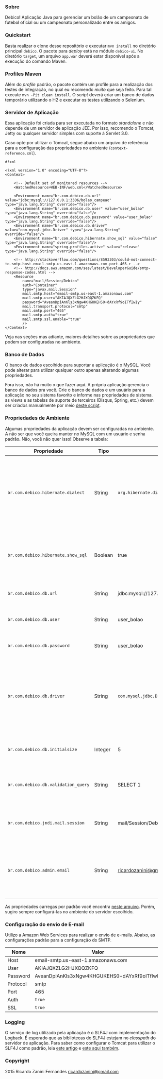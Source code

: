 ### Sobre ###

Debico! Aplicação Java para gerenciar um bolão de um campeonato de futebol oficial ou um campeonato personalizado entre os amigos.

### Quickstart ###

Basta realizar o clone desse repositório e executar `mvn install` no diretório principal `debico`. O pacote para *deploy* está no módulo `debico-ui`. No diretório `target`, um arquivo `app.war` deverá estar disponível após a execução do comando Maven.

### Profiles Maven ###

Além do *profile* padrão, o pacote contém um profile para a realização dos testes de integração, no qual eu recomendo _muito_ que seja feito. Para tal execute `mvn -Pit clean install`. O *script* deverá criar um banco de dados temporário utilizando o H2 e executar os testes utilizando o Selenium.

### Servidor de Aplicação ###

Essa aplicação foi criada para ser executada no formato *standalone* e não depende de um servidor de aplicação JEE. Por isso, recomendo o Tomcat, Jetty ou qualquer servidor simples com suporte à Servlet 3.0.

Caso opte por utilizar o Tomcat, segue abaixo um arquivo de referência para a configuração das propriedades no ambiente (`context-reference.xml`).

```
#!xml

<?xml version="1.0" encoding="UTF-8"?>
<Context>

    <!-- Default set of monitored resources -->
    <WatchedResource>WEB-INF/web.xml</WatchedResource>

    <Environment name="br.com.debico.db.url" value="jdbc:mysql://127.0.0.1:3306/bolao_campeao" type="java.lang.String" override="false"/>
    <Environment name="br.com.debico.db.user" value="user_bolao" type="java.lang.String" override="false"/>
    <Environment name="br.com.debico.db.password" value="user_bolao" type="java.lang.String" override="false"/>
    <Environment name="br.com.debico.db.driver" value="com.mysql.jdbc.Driver" type="java.lang.String" override="false"/>
    <Environment name="br.com.debico.hibernate.show_sql" value="false" type="java.lang.String" override="false"/>
    <Environment name="spring.profiles.active" value="release" type="java.lang.String" override="false"/>

    <!-- http://stackoverflow.com/questions/8593303/could-not-connect-to-smtp-host-email-smtp-us-east-1-amazonaws-com-port-465-r -->
    <!-- http://docs.aws.amazon.com/ses/latest/DeveloperGuide/smtp-response-codes.html -->
    <Resource 
		name="mail/Session/Debico" 
		auth="Container" 
		type="javax.mail.Session" 
		mail.smtp.host="email-smtp.us-east-1.amazonaws.com"
		mail.smtp.user="AKIAJQXZLG2HJXQQZKFQ"
		password="AveanDpiAnKls3xNgw4KHGUKEHS0+dAYxRf9oITfIwIy"
		mail.transport.protocol="smtp"
		mail.smtp.port="465"
		mail.smtp.auth="true"
		mail.smtp.ssl.enable="true"
		/>
</Context>
```
Veja nas seções mas adiante, maiores detalhes sobre as propriedades que podem ser configuradas no ambiente.

### Banco de Dados ###

O banco de dados escolhido para suportar a aplicação é o MySQL. Você pode alterar para utilizar qualquer outro apenas alterando algumas propriedades.

Fora isso, não há muito o que fazer aqui. A própria aplicação gerencia o banco de dados pra você. Crie o banco de dados e um usuário para a aplicação no seu sistema favorito e informe nas propriedades de sistema. as views e as tabelas de suporte de terceiros (Disqus, Spring, etc.) devem ser criados manualmente por meio [deste script](https://bitbucket.org/ricardozanini/debico/src/dac4cf90c9fca497822c480758bead31052538c8/debico-core/src/main/resources/sql/db-objects.sql?at=master).

### Propriedades de Ambiente ###

Algumas propriedades da aplicação devem ser configuradas no ambiente. A não ser que você queira manter no MySQL com um usuário e senha padrão. Não, você não quer isso! Observe a tabela:

| Propriedade | Tipo | Padrão | Descrição
----------------- | ----- | --------- | ------------
| `br.com.debico.hibernate.dialect` | String | `org.hibernate.dialect.MySQLDialect` | Dialeto do Hibernate do banco de dados utilizado pela aplicação. Caso precise alterar o banco, não esqueça dessa propriedade!
| `br.com.debico.hibernate.show_sql` | Boolean | true | O Hibernate deve mostrar o *output* dos comandos executados no banco na console de log?
| `br.com.debico.db.url` | String | jdbc\:mysql\://127.0.0.1:3306/bolao_campeao | URL de conexão com o banco de dados
| `br.com.debico.db.user` | String | user_bolao | Nome do usuário do banco de dados.
| `br.com.debico.db.password` | String | user_bolao | Senha do usuário do banco de dados.
| `br.com.debico.db.driver` | String | `com.mysql.jdbc.Driver` | Nome do driver JDBC do banco de dados. Caso altere o tipo do banco, não esquecer de adicionar o *driver* no *classpath* do servidor de aplicação.
| `br.com.debico.db.initialsize` | Integer | 5 | Tamanho do *pool* inicial de conexão do banco de dados.
| `br.com.debico.db.validation_query` | String | SELECT 1 | *Query* para realizar a validação da conexão com o banco de dados.
| `br.com.debico.jndi.mail.session` | String | mail/Session/Debico | Nome do JNDI da sessão de e-mail do servidor de aplicação.
| `br.com.debico.admin.email` | String | ricardozanini@gmail.com | E-mail do administrador do sistema. Aquele cara que vai receber as reclamações do formulário de contato. :)

As propriedades carregas por padrão você encontra [neste arquivo](https://bitbucket.org/ricardozanini/debico/src/dac4cf90c9fca497822c480758bead31052538c8/debico-core/src/main/resources/br/com/debico/core/debico-standalone.properties?at=master). Porém, sugiro sempre configurá-las no ambiente do servidor escolhido.

### Configuração do envio de E-mail ###

Utilizo a Amazon Web Services para realizar o envio de e-mails. Abaixo, as configurações padrão para a configuração do SMTP.

| Nome | Valor |
| ------- | ------- |
| Host   | email-smtp.us-east-1.amazonaws.com
| User   | AKIAJQXZLG2HJXQQZKFQ
| Password | AveanDpiAnKls3xNgw4KHGUKEHS0+dAYxRf9oITfIwIy
| Protocol | smtp
| Port | 465
| Auth | `true`
| SSL | `true`

### Logging ###

O serviço de log utilizado pela aplicação é o SLF4J com implementação do Logback. É esperado que as bibliotecas do SLF4J estejam no *classpath* do servidor de aplicação. Para saber como configurar o Tomcat para utilizar o SLF4J como padrão, leia [este artigo](http://adfinmunich.blogspot.com.br/2012/03/how-to-configure-tomcat-to-use-slf4j.html) e [este aqui também](http://stackoverflow.com/questions/8012595/tomcat-logging-with-slf4j-and-log4j). 

### Copyright ###

2015
Ricardo Zanini Fernandes
ricardozanini@gmail.com